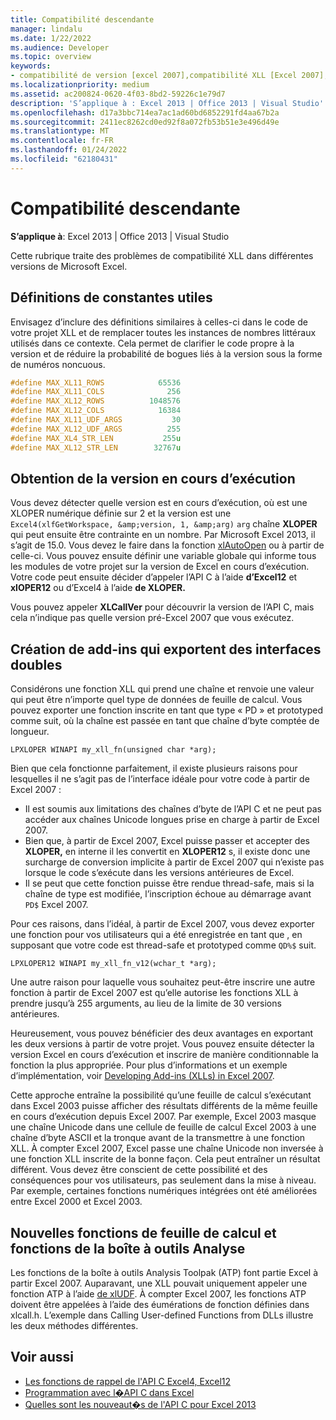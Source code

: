 ```yaml
---
title: Compatibilité descendante
manager: lindalu
ms.date: 1/22/2022
ms.audience: Developer
ms.topic: overview
keywords:
- compatibilité de version [excel 2007],compatibilité XLL [Excel 2007],compatibilité ascendante [Excel 2007]
ms.localizationpriority: medium
ms.assetid: ac200824-0620-4f03-8bd2-59226c1e79d7
description: 'S’applique à : Excel 2013 | Office 2013 | Visual Studio'
ms.openlocfilehash: d17a3bbc714ea7ac1ad60bd6852291fd4aa67b2a
ms.sourcegitcommit: 2411ec8262cd0ed92f8a072fb53b51e3e496d49e
ms.translationtype: MT
ms.contentlocale: fr-FR
ms.lasthandoff: 01/24/2022
ms.locfileid: "62180431"
---
```

# <a name="backward-compatibility"></a>Compatibilité descendante

**S’applique à**: Excel 2013 | Office 2013 | Visual Studio
  
Cette rubrique traite des problèmes de compatibilité XLL dans différentes versions de Microsoft Excel.
  
## <a name="useful-constant-definitions"></a>Définitions de constantes utiles

Envisagez d’inclure des définitions similaires à celles-ci dans le code de votre projet XLL et de remplacer toutes les instances de nombres littéraux utilisés dans ce contexte. Cela permet de clarifier le code propre à la version et de réduire la probabilité de bogues liés à la version sous la forme de numéros noncuous.
  
```cpp
#define MAX_XL11_ROWS            65536
#define MAX_XL11_COLS              256
#define MAX_XL12_ROWS          1048576
#define MAX_XL12_COLS            16384
#define MAX_XL11_UDF_ARGS           30
#define MAX_XL12_UDF_ARGS          255
#define MAX_XL4_STR_LEN           255u
#define MAX_XL12_STR_LEN        32767u
```

## <a name="getting-the-running-version"></a>Obtention de la version en cours d’exécution

Vous devez détecter quelle version est en cours d’exécution, où est une XLOPER numérique définie sur 2 et la version est une `Excel4(xlfGetWorkspace, &amp;version, 1, &amp;arg)` `arg` chaîne **XLOPER**  qui peut ensuite être contrainte en un nombre. Par Microsoft Excel 2013, il s’agit de 15.0. Vous devez le faire dans la fonction [xlAutoOpen](xlautoopen.md) ou à partir de celle-ci. Vous pouvez ensuite définir une variable globale qui informe tous les modules de votre projet sur la version de Excel en cours d’exécution. Votre code peut ensuite décider d’appeler l’API C à l’aide **d’Excel12** et **xlOPER12** ou d’Excel4 à l’aide **de XLOPER.** 
  
Vous pouvez appeler **XLCallVer** pour découvrir la version de l’API C, mais cela n’indique pas quelle version pré-Excel 2007 que vous exécutez.
  
## <a name="creating-add-ins-that-export-dual-interfaces"></a>Création de add-ins qui exportent des interfaces doubles

Considérons une fonction XLL qui prend une chaîne et renvoie une valeur qui peut être n’importe quel type de données de feuille de calcul. Vous pouvez exporter une fonction inscrite en tant que type « PD » et prototyped comme suit, où la chaîne est passée en tant que chaîne d’byte comptée de longueur.
  
`LPXLOPER WINAPI my_xll_fn(unsigned char *arg);`
  
Bien que cela fonctionne parfaitement, il existe plusieurs raisons pour lesquelles il ne s’agit pas de l’interface idéale pour votre code à partir de Excel 2007 :
  
- Il est soumis aux limitations des chaînes d’byte de l’API C et ne peut pas accéder aux chaînes Unicode longues prise en charge à partir de Excel 2007.
- Bien que, à partir de Excel 2007, Excel puisse passer et accepter des **XLOPER,** en interne il les convertit en **XLOPER12** s, il existe donc une surcharge de conversion implicite à partir de Excel 2007 qui n’existe pas lorsque le code s’exécute dans les versions antérieures de Excel.
- Il se peut que cette fonction puisse être rendue thread-safe, mais si la chaîne de type est modifiée, l’inscription échoue au démarrage avant `PD$` Excel 2007.

Pour ces raisons, dans l’idéal, à partir de Excel 2007, vous devez exporter une fonction pour vos utilisateurs qui a été enregistrée en tant que , en supposant que votre code est thread-safe et prototyped comme `QD%$` suit.
  
`LPXLOPER12 WINAPI my_xll_fn_v12(wchar_t *arg);`
  
Une autre raison pour laquelle vous souhaitez peut-être inscrire une autre fonction à partir de Excel 2007 est qu’elle autorise les fonctions XLL à prendre jusqu’à 255 arguments, au lieu de la limite de 30 versions antérieures.
  
Heureusement, vous pouvez bénéficier des deux avantages en exportant les deux versions à partir de votre projet. Vous pouvez ensuite détecter la version Excel en cours d’exécution et inscrire de manière conditionnable la fonction la plus appropriée. Pour plus d’informations et un exemple d’implémentation, voir [Developing Add-ins (XLLs) in Excel 2007](https://msdn.microsoft.com/library/aa730920.aspx).
  
Cette approche entraîne la possibilité qu’une feuille de calcul s’exécutant dans Excel 2003 puisse afficher des résultats différents de la même feuille en cours d’exécution depuis Excel 2007. Par exemple, Excel 2003 masque une chaîne Unicode dans une cellule de feuille de calcul Excel 2003 à une chaîne d’byte ASCII et la tronque avant de la transmettre à une fonction XLL. À compter Excel 2007, Excel passe une chaîne Unicode non inversée à une fonction XLL inscrite de la bonne façon. Cela peut entraîner un résultat différent. Vous devez être conscient de cette possibilité et des conséquences pour vos utilisateurs, pas seulement dans la mise à niveau. Par exemple, certaines fonctions numériques intégrées ont été améliorées entre Excel 2000 et Excel 2003.
  
## <a name="new-worksheet-functions-and-analysis-toolpak-functions"></a>Nouvelles fonctions de feuille de calcul et fonctions de la boîte à outils Analyse

Les fonctions de la boîte à outils Analysis Toolpak (ATP) font partie Excel à partir Excel 2007. Auparavant, une XLL pouvait uniquement appeler une fonction ATP à l’aide [de xlUDF](xludf.md). À compter Excel 2007, les fonctions ATP doivent être appelées à l’aide des éumérations de fonction définies dans xlcall.h. L’exemple dans Calling User-defined Functions from DLLs illustre les deux méthodes différentes.
  
## <a name="see-also"></a>Voir aussi

- [Les fonctions de rappel de l'API C Excel4, Excel12](c-api-callback-functions-excel4-excel12.md)
- [Programmation avec l�API C dans Excel](programming-with-the-c-api-in-excel.md)
- [Quelles sont les nouveaut�s de l'API C pour Excel 2013](what-s-new-in-the-c-api-for-excel.md)
